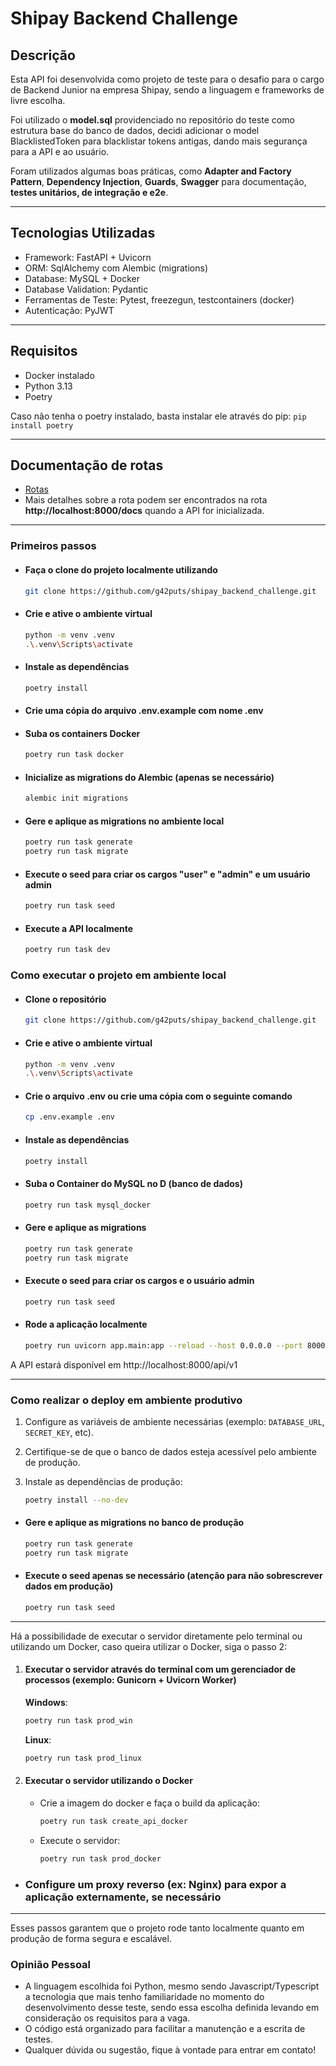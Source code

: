# Shipay Backend Challenge

## Descrição

Esta API foi desenvolvida como projeto de teste para o desafio para o cargo de Backend Junior na empresa Shipay, sendo a linguagem e frameworks de livre escolha.

Foi utilizado o **model.sql** providenciado no repositório do teste como estrutura base do banco de dados, decidi adicionar o model BlacklistedToken para blacklistar tokens antigas, dando mais segurança para a API e ao usuário.

Foram utilizados algumas boas práticas, como **Adapter and Factory Pattern**, **Dependency Injection**, **Guards**, **Swagger** para documentação, **testes unitários, de integração e e2e**.

---

## Tecnologias Utilizadas

- Framework: FastAPI + Uvicorn
- ORM: SqlAlchemy com Alembic (migrations)
- Database: MySQL + Docker
- Database Validation: Pydantic
- Ferramentas de Teste: Pytest, freezegun, testcontainers (docker)
- Autenticação: PyJWT

---

## Requisitos

- Docker instalado
- Python 3.13
- Poetry

Caso não tenha o poetry instalado, basta instalar ele através do pip: `pip install poetry`

---

## Documentação de rotas

- [Rotas](/docs//routes.md)
- Mais detalhes sobre a rota podem ser encontrados na rota **http://localhost:8000/docs** quando a API for inicializada.

---

### Primeiros passos

- #### Faça o clone do projeto localmente utilizando

    ```bash
    git clone https://github.com/g42puts/shipay_backend_challenge.git
    ```

- #### Crie e ative o ambiente virtual

    ```bash
    python -m venv .venv
    .\.venv\Scripts\activate
    ```

- #### Instale as dependências



    ```bash
    poetry install
    ```

- #### Crie uma cópia do arquivo .env.example com nome .env

- #### Suba os containers Docker

    ```bash
    poetry run task docker
    ```

- #### Inicialize as migrations do Alembic (apenas se necessário)

    ```bash
    alembic init migrations
    ```

- #### Gere e aplique as migrations no ambiente local

    ```bash
    poetry run task generate
    poetry run task migrate
    ```

- #### Execute o seed para criar os cargos "user" e "admin" e um usuário admin

    ```bash
    poetry run task seed
    ```

- #### Execute a API localmente

    ```bash
    poetry run task dev
    ```

### Como executar o projeto em ambiente local

- #### Clone o repositório

    ```bash
    git clone https://github.com/g42puts/shipay_backend_challenge.git
    ```

- #### Crie e ative o ambiente virtual

    ```bash
    python -m venv .venv
    .\.venv\Scripts\activate
    ```

- #### Crie o arquivo .env ou crie uma cópia com o seguinte comando

    ```bash
    cp .env.example .env
    ```

- #### Instale as dependências

    ```bash
    poetry install
    ```

- #### Suba o Container do MySQL no D (banco de dados)

    ```bash
    poetry run task mysql_docker
    ```

- #### Gere e aplique as migrations

    ```bash
    poetry run task generate
    poetry run task migrate
    ```

- #### Execute o seed para criar os cargos e o usuário admin

    ```bash
    poetry run task seed
    ```

- #### Rode a aplicação localmente

    ```bash
    poetry run uvicorn app.main:app --reload --host 0.0.0.0 --port 8000
    ```

A API estará disponível em http://localhost:8000/api/v1

---

### Como realizar o deploy em ambiente produtivo

1. Configure as variáveis de ambiente necessárias (exemplo: `DATABASE_URL`, `SECRET_KEY`, etc).
2. Certifique-se de que o banco de dados esteja acessível pelo ambiente de produção.
3. Instale as dependências de produção:

    ```bash
    poetry install --no-dev
    ```

- #### Gere e aplique as migrations no banco de produção

    ```bash
    poetry run task generate
    poetry run task migrate
    ```

- #### Execute o seed apenas se necessário (atenção para não sobrescrever dados em produção)

    ```bash
    poetry run task seed
    ```

--- 

Há a possibilidade de executar o servidor diretamente pelo terminal ou utilizando um Docker, caso queira utilizar o Docker, siga o passo 2:


1. #### Executar o servidor através do terminal com um gerenciador de processos (exemplo: Gunicorn + Uvicorn Worker)

    **Windows**:

    ```bash
    poetry run task prod_win
    ```

    **Linux**:

    ```bash
    poetry run task prod_linux
    ```

2. #### Executar o servidor utilizando o Docker

    - Crie a imagem do docker e faça o build da aplicação:
   
        ```bash
        poetry run task create_api_docker
        ```

    - Execute o servidor:

        ```bash
        poetry run task prod_docker
        ```

- ### Configure um proxy reverso (ex: Nginx) para expor a aplicação externamente, se necessário

---

Esses passos garantem que o projeto rode tanto localmente quanto em produção de forma segura e escalável.

### Opinião Pessoal

- A linguagem escolhida foi Python, mesmo sendo Javascript/Typescript a tecnologia que mais tenho familiaridade no momento do desenvolvimento desse teste, sendo essa escolha definida levando em consideração os requisitos para a vaga.
- O código está organizado para facilitar a manutenção e a escrita de testes.
- Qualquer dúvida ou sugestão, fique à vontade para entrar em contato!
